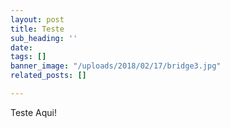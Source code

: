 ```yaml
---
layout: post
title: Teste
sub_heading: ''
date: 
tags: []
banner_image: "/uploads/2018/02/17/bridge3.jpg"
related_posts: []

---
```

Teste Aqui!